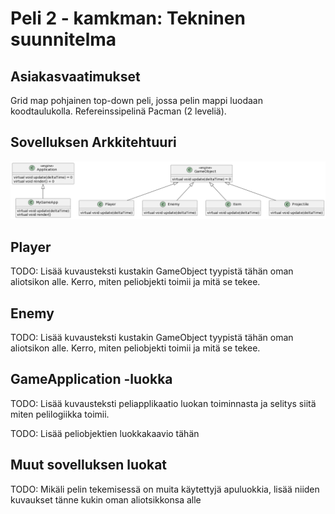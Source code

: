 # Peli 2 - kamkman: Tekninen suunnitelma

## Asiakasvaatimukset

Grid map pohjainen top-down peli, jossa pelin mappi luodaan koodtaulukolla. Refereinssipelinä Pacman (2 leveliä).

## Sovelluksen Arkkitehtuuri

![](doc/img/game2_classes.png "Pelin luokat")

## Player
TODO: Lisää kuvausteksti kustakin GameObject tyypistä tähän oman aliotsikon alle. Kerro, miten peliobjekti toimii ja mitä se tekee.

## Enemy
TODO: Lisää kuvausteksti kustakin GameObject tyypistä tähän oman aliotsikon alle. Kerro, miten peliobjekti toimii ja mitä se tekee.

## GameApplication -luokka
TODO: Lisää kuvausteksti peliapplikaatio luokan toiminnasta ja selitys siitä miten pelilogiikka toimii.

TODO: Lisää peliobjektien luokkakaavio tähän

## Muut sovelluksen luokat
TODO: Mikäli pelin tekemisessä on muita käytettyjä apuluokkia, lisää niiden kuvaukset tänne kukin oman aliotsikkonsa alle
